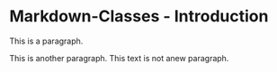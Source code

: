 # Markdown-Classes - Introduction

This is a paragraph.

This is another paragraph.
This text is not anew paragraph.
